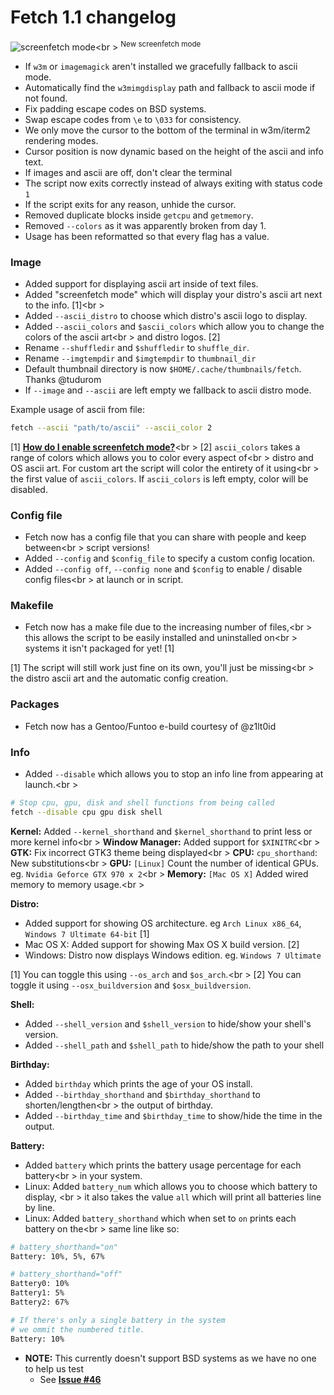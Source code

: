 # Fetch 1.1 changelog

![screenfetch mode](http://i.imgur.com/nW3HiNP.png)<br \>
<sup>New screenfetch mode</sup>

- If `w3m` or `imagemagick` aren't installed we gracefully fallback to ascii mode.
- Automatically find the `w3mimgdisplay` path and fallback to ascii mode if not found.
- Fix padding escape codes on BSD systems.
- Swap escape codes from `\e` to `\033` for consistency.
- We only move the cursor to the bottom of the terminal in w3m/iterm2 rendering modes.
- Cursor position is now dynamic based on the height of the ascii and info text.
- If images and ascii are off, don't clear the terminal
- The script now exits correctly instead of always exiting with status code `1`
- If the script exits for any reason, unhide the cursor.
- Removed duplicate blocks inside `getcpu` and `getmemory`.
- Removed `--colors` as it was apparently broken from day 1.
- Usage has been reformatted so that every flag has a value.


### Image

- Added support for displaying ascii art inside of text files.
- Added "screenfetch mode" which will display your distro's ascii art next to the info. \[1\]<br \>
- Added `--ascii_distro` to choose which distro's ascii logo to display.
- Added `--ascii_colors` and `$ascii_colors` which allow you to change the colors of the ascii art<br \>
and distro logos. \[2\]
- Rename `--shuffledir` and `$shuffledir` to `shuffle_dir`.
- Rename `--imgtempdir` and `$imgtempdir` to `thumbnail_dir`
- Default thumbnail directory is now `$HOME/.cache/thumbnails/fetch`. Thanks @tudurom
- If `--image` and `--ascii` are left empty we fallback to ascii distro mode.

Example usage of ascii from file:

```sh
fetch --ascii "path/to/ascii" --ascii_color 2

```

\[1\] **[How do I enable screenfetch mode?](http://github.com/dylanaraps/fetch#how-do-i-enable-screenfetch-mode)**<br \>
\[2\] `ascii_colors` takes a range of colors which allows you to color every aspect of<br \>
distro and OS ascii art. For custom art the script will color the entirety of it using<br \>
the first value of `ascii_colors`. If `ascii_colors` is left empty, color will be disabled.


### Config file

- Fetch now has a config file that you can share with people and keep between<br \>
script versions!
- Added `--config` and `$config_file` to specify a custom config location.
- Added `--config off`, `--config none` and `$config` to enable / disable config files<br \>
at launch or in script.


### Makefile

- Fetch now has a make file due to the increasing number of files,<br \>
this allows the script to be easily installed and uninstalled on<br \>
systems it isn't packaged for yet! \[1\]

\[1\] The script will still work just fine on its own, you'll just be missing<br \>
the distro ascii art and the automatic config creation.


### Packages

- Fetch now has a Gentoo/Funtoo e-build courtesy of @z1lt0id


### Info

- Added `--disable` which allows you to stop an info line from appearing at launch.<br \>

```sh
# Stop cpu, gpu, disk and shell functions from being called
fetch --disable cpu gpu disk shell
```

**Kernel:** Added `--kernel_shorthand` and `$kernel_shorthand` to print less or more kernel info<br \>
**Window Manager:** Added support for `$XINITRC`<br \>
**GTK:** Fix incorrect GTK3 theme being displayed<br \>
**CPU:** `cpu_shorthand`: New substitutions<br \>
**GPU:** `[Linux]` Count the number of identical GPUs. eg. `Nvidia Geforce GTX 970 x 2`<br \>
**Memory:** `[Mac OS X]` Added wired memory to memory usage.<br \>

**Distro:**

- Added support for showing OS architecture. eg `Arch Linux x86_64`, `Windows 7 Ultimate 64-bit` \[1\]
- Mac OS X: Added support for showing Max OS X build version. \[2\]
- Windows: Distro now displays Windows edition. eg. `Windows 7 Ultimate`

\[1\] You can toggle this using `--os_arch` and `$os_arch`.<br \>
\[2\] You can toggle it using `--osx_buildversion` and `$osx_buildversion`.

**Shell:**

- Added `--shell_version` and `$shell_version` to hide/show your shell's version.
- Added `--shell_path` and `$shell_path` to hide/show the path to your shell

**Birthday:**

- Added `birthday` which prints the age of your OS install.
- Added `--birthday_shorthand` and `$birthday_shorthand` to shorten/lengthen<br \>
the output of birthday.
- Added `--birthday_time` and `$birthday_time` to show/hide the time in the output.

**Battery:**

- Added `battery` which prints the battery usage percentage for each battery<br \>
in your system.
- Linux: Added `battery_num` which allows you to choose which battery to display, <br \>
it also takes the value `all` which will print all batteries line by line.
- Linux: Added `battery_shorthand` which when set to `on` prints each battery on the<br \>
same line like so:

```sh
# battery_shorthand="on"
Battery: 10%, 5%, 67%

# battery_shorthand="off"
Battery0: 10%
Battery1: 5%
Battery2: 67%

# If there's only a single battery in the system
# we ommit the numbered title.
Battery: 10%
```

- **NOTE:** This currently doesn't support BSD systems as we have no one to help us test
    - See **[Issue #46](https://github.com/dylanaraps/fetch/issues/46)**


